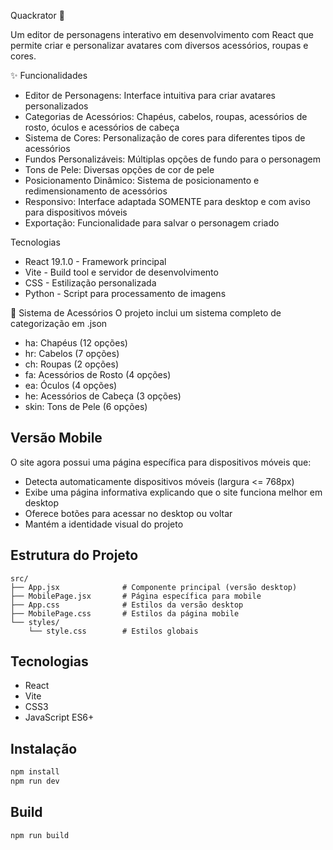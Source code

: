 
Quackrator 🦆

Um editor de personagens interativo em desenvolvimento com React que permite criar e personalizar avatares com diversos acessórios, roupas e cores.

✨ Funcionalidades
- Editor de Personagens: Interface intuitiva para criar avatares personalizados
- Categorias de Acessórios: Chapéus, cabelos, roupas, acessórios de rosto, óculos e acessórios de cabeça
- Sistema de Cores: Personalização de cores para diferentes tipos de acessórios
- Fundos Personalizáveis: Múltiplas opções de fundo para o personagem
- Tons de Pele: Diversas opções de cor de pele
- Posicionamento Dinâmico: Sistema de posicionamento e redimensionamento de acessórios
- Responsivo: Interface adaptada SOMENTE para desktop e com aviso para dispositivos móveis
- Exportação: Funcionalidade para salvar o personagem criado

Tecnologias

- React 19.1.0 - Framework principal
- Vite - Build tool e servidor de desenvolvimento
- CSS - Estilização personalizada
- Python - Script para processamento de imagens

🎨 Sistema de Acessórios
O projeto inclui um sistema completo de categorização em .json

- ha: Chapéus (12 opções)
- hr: Cabelos (7 opções)
- ch: Roupas (2 opções)
- fa: Acessórios de Rosto (4 opções)
- ea: Óculos (4 opções)
- he: Acessórios de Cabeça (3 opções)
- skin: Tons de Pele (6 opções)

## Versão Mobile

O site agora possui uma página específica para dispositivos móveis que:

- Detecta automaticamente dispositivos móveis (largura <= 768px)
- Exibe uma página informativa explicando que o site funciona melhor em desktop
- Oferece botões para acessar no desktop ou voltar
- Mantém a identidade visual do projeto

## Estrutura do Projeto

```
src/
├── App.jsx              # Componente principal (versão desktop)
├── MobilePage.jsx       # Página específica para mobile
├── App.css              # Estilos da versão desktop
├── MobilePage.css       # Estilos da página mobile
└── styles/
    └── style.css        # Estilos globais
```

## Tecnologias

- React
- Vite
- CSS3
- JavaScript ES6+

## Instalação

```bash
npm install
npm run dev
```

## Build

```bash
npm run build
```
